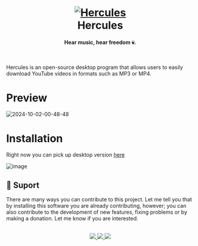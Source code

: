 <div align="center">
    <p>
    <h1>
      <a href="https://github.com/axl72/Hercules/releases/tag/v1.0.0">
        <img src="https://i.ibb.co/bbG1JSf/hercules.png" alt="Hercules" />
      </a>
      <br />
      Hercules
    </h1>
    <h4>Hear music, hear freedom 💀.</h4>
  </p>
</div>
<br/>

Hercules is an open-source desktop program that allows users to easily download YouTube videos in formats such as MP3 or MP4.
# Preview 

![2024-10-02-00-48-48](https://github.com/user-attachments/assets/59945592-1275-4d01-9ab8-35aa7c33397d)


# Installation

Right now you can pick up desktop version [here](https://github.com/axl72/Hercules/releases/tag/v1.0.0)

![image](https://github.com/user-attachments/assets/e70ff555-be2d-459e-8678-9c5d01b8c7b2)

<h2 style="text-align: left;">💝 Suport</h2>
There are many ways you can contribute to this project. Let me tell you that by installing this software you are already contributing, however; you can also contribute to the development of new features, fixing problems or by making a donation. Let me know if you are interested.

<br/>
<br/>
<p align="center">
    <a href="mailto:axell.bernabel72@gmail.com?subject=MCOC%20API%20Colaboration&body=Quiero%20colaborar%20porque...">
        <img src="https://img.shields.io/badge/Gmail-D14836?style=for-the-badge&logo=gmail&logoColor=white"/>
    </a>
    <a href="https://paypal.me/axlbernabel">
        <img src="https://img.shields.io/badge/PayPal-00457C?style=for-the-badge&logo=paypal&logoColor=white"/>
    </a>
    <a href="https://buymeacoffee.com/axl7">
        <img src="https://img.shields.io/badge/-Buy_Me_a_Coffee-FFDD00?style=for-the-badge&logo=buymeacoffee&logoColor=535353"/>
    </a>
</p>

